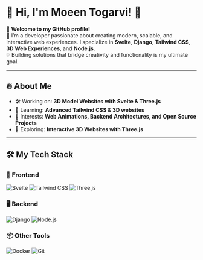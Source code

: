 # 🌟 Hi, I'm Moeen Togarvi! 👋

🚀 **Welcome to my GitHub profile!**  
🎯 I’m a developer passionate about creating modern, scalable, and interactive web experiences. I specialize in **Svelte**, **Django**, **Tailwind CSS**, **3D Web Experiences**, and **Node.js**.  
💡 Building solutions that bridge creativity and functionality is my ultimate goal.

---

## 🔥 **About Me**
- 🛠️ Working on: **3D Model Websites with Svelte & Three.js**
- 🌱 Learning: **Advanced Tailwind CSS & 3D websites**
- 🧩 Interests: **Web Animations, Backend Architectures, and Open Source Projects**
- 🎨 Exploring: **Interactive 3D Websites with Three.js**

---

## 🛠️ **My Tech Stack**

### 🎨 **Frontend**
![Svelte](https://img.shields.io/badge/Svelte-%23FF3E00.svg?style=for-the-badge&logo=svelte&logoColor=white)
![Tailwind CSS](https://img.shields.io/badge/TailwindCSS-%2306B6D4.svg?style=for-the-badge&logo=tailwindcss&logoColor=white)
![Three.js](https://img.shields.io/badge/Three.js-%23000000.svg?style=for-the-badge&logo=three.js&logoColor=white)

### 🖥️ **Backend**
![Django](https://img.shields.io/badge/Django-%23092E20.svg?style=for-the-badge&logo=django&logoColor=white)
![Node.js](https://img.shields.io/badge/Node.js-%2343853D.svg?style=for-the-badge&logo=node.js&logoColor=white)

### 📦 **Other Tools**
![Docker](https://img.shields.io/badge/Docker-%230db7ed.svg?style=for-the-badge&logo=docker&logoColor=white)
![Git](https://img.shields.io/badge/Git-%23F05033.svg?style=for-the-badge&logo=git&logoColor=white)




